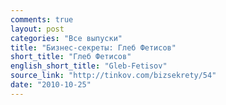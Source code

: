 ```yaml
---
comments: true
layout: post
categories: "Все выпуски"
title: "Бизнес-секреты: Глеб Фетисов"
short_title: "Глеб Фетисов"
english_short_title: "Gleb-Fetisov"
source_link: "http://tinkov.com/bizsekrety/54"
date: "2010-10-25"
---
```

